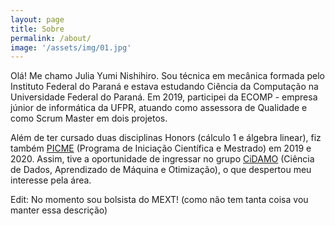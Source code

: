 ```yaml
---
layout: page
title: Sobre
permalink: /about/
image: '/assets/img/01.jpg'
---
```


Olá! Me chamo Julia Yumi Nishihiro. Sou técnica em mecânica formada pelo Instituto Federal do Paraná e estava estudando Ciência da Computação na Universidade Federal do Paraná. Em 2019, participei da ECOMP - empresa júnior de informática da UFPR, atuando como assessora de Qualidade e como Scrum Master em dois projetos.

Além de ter cursado duas disciplinas Honors (cálculo 1 e álgebra linear), fiz também <a href="https://picme.obmep.org.br/">PICME</a> (Programa de Iniciação Científica e Mestrado) em 2019 e 2020. Assim, tive a oportunidade de ingressar no grupo <a href="http://cidamo.com.br/2020-06-16-previsao-de-demanda/">CiDAMO</a> (Ciência de Dados, Aprendizado de Máquina e Otimização), o que despertou meu interesse pela área.

Edit: No momento sou bolsista do MEXT! (como não tem tanta coisa vou manter essa descrição)



<!-- ***

> Bring to the table win-win survival strategies to ensure proactive domination. At the end of the day, going forward, a new normal that has evolved from generation X is on the runway heading towards a streamlined cloud solution.

***

Proactively envisioned multimedia based expertise and cross-media growth strategies. Seamlessly visualize quality intellectual capital without superior collaboration and idea-sharing. Holistically pontificate installed base portals after maintainable products.

Phosfluorescently engage worldwide methodologies with web-enabled technology. Interactively coordinate proactive e-commerce via process-centric "outside the box" thinking. Completely pursue scalable customer service through sustainable potentialities.
 -->
